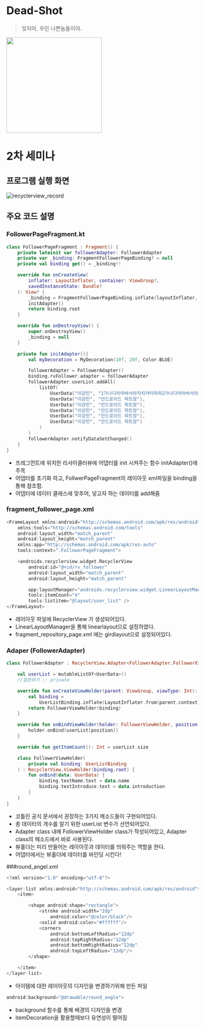 # Dead-Shot

> 잊지마, 우린 나쁜놈들이야.

<img src="https://user-images.githubusercontent.com/33388801/161442839-c1bdc8da-0c91-4ee5-9c45-22b953b53136.png" width=250/>

# 2차 세미나

## 프로그램 실행 화면

![recyclerview_record](https://user-images.githubusercontent.com/48896148/164504236-22c7ad73-1eca-429f-8184-d89524fe2b57.gif)

## 주요 코드 설명

### FollowerPageFragment.kt
``` kotlin
class FollowerPageFragment : Fragment() {
    private lateinit var followerAdapter: FollowerAdapter
    private var _binding: FragmentFollowerPageBinding? = null
    private val binding get() = _binding!!

    override fun onCreateView(
        inflater: LayoutInflater, container: ViewGroup?,
        savedInstanceState: Bundle?
    ): View? {
        _binding = FragmentFollowerPageBinding.inflate(layoutInflater, container, false)
        initAdapter()
        return binding.root
    }

    override fun onDestroyView() {
        super.onDestroyView()
        _binding = null
    }

    private fun initAdapter(){
        val myDecoration = MyDecoration(10f, 20f, Color.BLUE)

        followerAdapter = FollowerAdapter()
        binding.rvFollower.adapter = followerAdapter
        followerAdapter.userList.addAll(
            listOf(
                UserData("이강민", "1가나다라마바사아자차카타파하2가나다라마바사아자차카타파하3가나다라마바사아자차카타파하4가나다라마바사아자차카타파하5가나다라마바사아자차카타파하6"),
                UserData("이강민", "안드로이드 파트장"),
                UserData("이강민", "안드로이드 파트장"),
                UserData("이강민", "안드로이드 파트장"),
                UserData("이강민", "안드로이드 파트장"),
                UserData("이강민", "안드로이드 파트장")
            )
        )
        followerAdapter.notifyDataSetChanged()
    }
}
````
* 프레그먼트에 위치한 리사이클러뷰에 어댑터를 init 시켜주는 함수 initAdapter()에 주목
* 어댑터를 초기화 하고, FollwerPageFragment의 레이아웃 xml파일을 binding을 통해 참조함.
* 어댑터에 데이터 클래스에 맞추어, 넣고자 하는 데이터를 add해줌

### fragment_follower_page.xml
``` kotlin
<FrameLayout xmlns:android="http://schemas.android.com/apk/res/android"
    xmlns:tools="http://schemas.android.com/tools"
    android:layout_width="match_parent"
    android:layout_height="match_parent"
    xmlns:app="http://schemas.android.com/apk/res-auto"
    tools:context=".FollowerPageFragment">

    <androidx.recyclerview.widget.RecyclerView
        android:id="@+id/rv_follower"
        android:layout_width="match_parent"
        android:layout_height="match_parent"

        app:layoutManager="androidx.recyclerview.widget.LinearLayoutManager"
        tools:itemCount="4"
        tools:listitem="@layout/user_list" />
</FrameLayout>
```
* 레이아웃 파일에 RecyclerView 가 생성되어있다.
* LinearLayoutManager을 통해 linearlayout으로 설정하였다.
* fragment_repository_page.xml 에는 girdlayout으로 설정되어있다.

### Adaper (FollowerAdapter)
``` kotlin
class FollowerAdapter : RecyclerView.Adapter<FollowerAdapter.FollowerViewHolder>() {

    val userList = mutableListOf<UserData>()
    //질문하기 :: private

    override fun onCreateViewHolder(parent: ViewGroup, viewType: Int): FollowerViewHolder {
        val binding =
            UserListBinding.inflate(LayoutInflater.from(parent.context), parent, false)
        return FollowerViewHolder(binding)
    }

    override fun onBindViewHolder(holder: FollowerViewHolder, position: Int) {
        holder.onBind(userList[position])
    }

    override fun getItemCount(): Int = userList.size

    class FollowerViewHolder(
        private val binding: UserListBinding
    ) : RecyclerView.ViewHolder(binding.root) {
        fun onBind(data: UserData) {
            binding.textName.text = data.name
            binding.textIntroduce.text = data.introduction
        }
    }
}
```
* 코틀린 공식 문서에서 권장하는 3가지 메소드들이 구현되어있다.
* 총 데이터의 개수를 알기 위한 userList 변수가 선언되어있다.
* Adapter class 내에 FollowerViewHolder class가 작성되어있고, Adapter class의 메소드에서 바로 사용된다.
* 뷰홀더는 미리 만들어논 레이아웃과 데이터를 띄워주는 역할을 한다.
* 어댑터에서는 뷰홀더에 데이터를 바인딩 시킨다!

###round_angel.xml
```kotlin
<?xml version="1.0" encoding="utf-8"?>

<layer-list xmlns:android="http://schemas.android.com/apk/res/android">
    <item>

        <shape android:shape="rectangle">
            <stroke android:width="2dp"
                android:color="@color/black"/>
            <solid android:color="#ffffff"/>
            <corners
                android:bottomLeftRadius="12dp"
                android:topRightRadius="12dp"
                android:bottomRightRadius="12dp"
                android:topLeftRadius="12dp"/>
        </shape>

    </item>
</layer-list>
```
* 아이템에 대한 레이아웃의 디자인을 변경하기위해 만든 파일
``` kotlin
android:background="@drawable/round_angle">
```
* background 함수를 통해 배경의 디자인을 변경
* itemDecoration을 활용할때보다 유연성이 떨어짐

